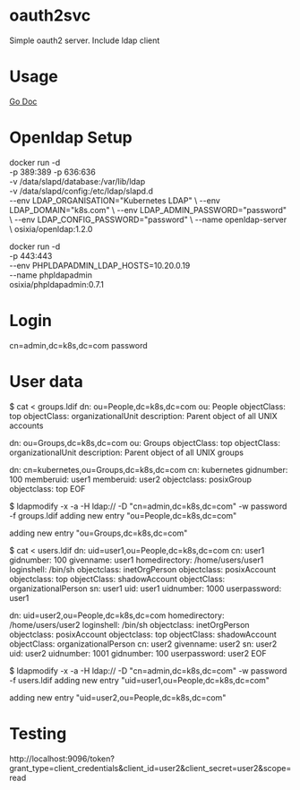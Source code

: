 # oauth2svc

Simple oauth2 server. Include ldap client

# Usage

[Go Doc](https://github.com/daewood/oauth2svc)

# Openldap Setup

docker run -d \
    -p 389:389 -p 636:636 \
    -v /data/slapd/database:/var/lib/ldap \
    -v /data/slapd/config:/etc/ldap/slapd.d \
--env LDAP_ORGANISATION="Kubernetes LDAP" \ --env LDAP_DOMAIN="k8s.com" \ --env LDAP_ADMIN_PASSWORD="password" \ --env LDAP_CONFIG_PASSWORD="password" \ --name openldap-server \ osixia/openldap:1.2.0

docker run -d \
    -p 443:443 \
    --env PHPLDAPADMIN_LDAP_HOSTS=10.20.0.19 \
    --name phpldapadmin \
    osixia/phpldapadmin:0.7.1

# Login
cn=admin,dc=k8s,dc=com
password

# User data

$ cat <<EOF > groups.ldif
dn: ou=People,dc=k8s,dc=com
ou: People
objectClass: top
objectClass: organizationalUnit
description: Parent object of all UNIX accounts

dn: ou=Groups,dc=k8s,dc=com
ou: Groups
objectClass: top
objectClass: organizationalUnit
description: Parent object of all UNIX groups

dn: cn=kubernetes,ou=Groups,dc=k8s,dc=com
cn: kubernetes
gidnumber: 100
memberuid: user1
memberuid: user2
objectclass: posixGroup
objectclass: top
EOF

$ ldapmodify -x -a -H ldap:// -D "cn=admin,dc=k8s,dc=com" -w password -f groups.ldif
adding new entry "ou=People,dc=k8s,dc=com"

adding new entry "ou=Groups,dc=k8s,dc=com"

$ cat <<EOF > users.ldif
dn: uid=user1,ou=People,dc=k8s,dc=com
cn: user1
gidnumber: 100
givenname: user1
homedirectory: /home/users/user1
loginshell: /bin/sh
objectclass: inetOrgPerson
objectclass: posixAccount
objectclass: top
objectClass: shadowAccount
objectClass: organizationalPerson
sn: user1
uid: user1
uidnumber: 1000
userpassword: user1

dn: uid=user2,ou=People,dc=k8s,dc=com
homedirectory: /home/users/user2
loginshell: /bin/sh
objectclass: inetOrgPerson
objectclass: posixAccount
objectclass: top
objectClass: shadowAccount
objectClass: organizationalPerson
cn: user2
givenname: user2
sn: user2
uid: user2
uidnumber: 1001
gidnumber: 100
userpassword: user2
EOF

$ ldapmodify -x -a -H ldap:// -D "cn=admin,dc=k8s,dc=com" -w password -f users.ldif
adding new entry "uid=user1,ou=People,dc=k8s,dc=com"

adding new entry "uid=user2,ou=People,dc=k8s,dc=com"

# Testing

http://localhost:9096/token?grant_type=client_credentials&client_id=user2&client_secret=user2&scope=read

